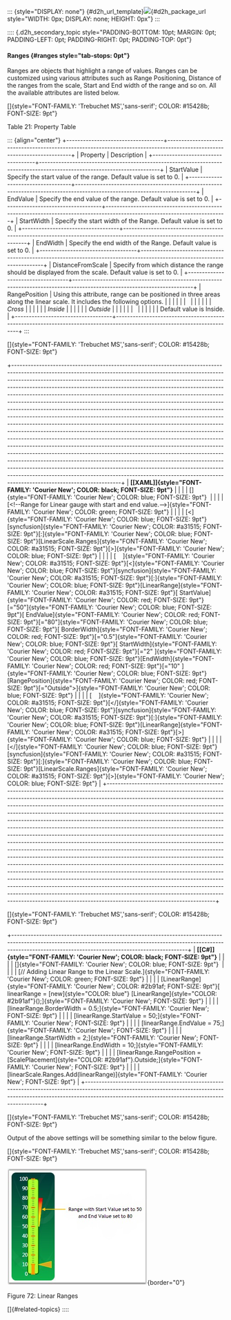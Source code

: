 ::: {style="DISPLAY: none"}
[](ms-xhelp:///?Id=d2h_url_template){#d2h_url_template}![](!package_url!){#d2h_package_url style="WIDTH: 0px; DISPLAY: none; HEIGHT: 0px"}
:::

:::: {.d2h_secondary_topic style="PADDING-BOTTOM: 10pt; MARGIN: 0pt; PADDING-LEFT: 0pt; PADDING-RIGHT: 0pt; PADDING-TOP: 0pt"}
#### Ranges {#ranges style="tab-stops: 0pt"}

Ranges are objects that highlight a range of values. Ranges can be customized using various attributes such as Range Positioning, Distance of the ranges from the scale, Start and End width of the range and so on. All the available attributes are listed below.

[]{style="FONT-FAMILY: 'Trebuchet MS','sans-serif'; COLOR: #15428b; FONT-SIZE: 9pt"} 

Table 21: Property Table

::: {align="center"}
+-----------------------------------+-------------------------------------------------------------------------------------------------------------------------+
| Property                          | Description                                                                                                             |
+-----------------------------------+-------------------------------------------------------------------------------------------------------------------------+
| StartValue                        | Specify the start value of the range. Default value is set to 0.                                                        |
+-----------------------------------+-------------------------------------------------------------------------------------------------------------------------+
| EndValue                          | Specify the end value of the range. Default value is set to 0.                                                          |
+-----------------------------------+-------------------------------------------------------------------------------------------------------------------------+
| StartWidth                        | Specify the start width of the Range. Default value is set to 0.                                                        |
+-----------------------------------+-------------------------------------------------------------------------------------------------------------------------+
| EndWidth                          | Specify the end width of the Range. Default value is set to 0.                                                          |
+-----------------------------------+-------------------------------------------------------------------------------------------------------------------------+
| DistanceFromScale                 | Specify from which distance the range should be displayed from the scale. Default value is set to 0.                    |
+-----------------------------------+-------------------------------------------------------------------------------------------------------------------------+
| RangePosition                     | Using this attribute, range can be positioned in three areas along the linear scale. It includes the following options. |
|                                   |                                                                                                                         |
|                                   |                                                                                                                         |
|                                   |                                                                                                                         |
|                                   | *Cross*                                                                                                                 |
|                                   |                                                                                                                         |
|                                   | *Inside*                                                                                                                |
|                                   |                                                                                                                         |
|                                   | *Outside*                                                                                                               |
|                                   |                                                                                                                         |
|                                   |                                                                                                                         |
|                                   |                                                                                                                         |
|                                   | Default value is Inside.                                                                                                |
+-----------------------------------+-------------------------------------------------------------------------------------------------------------------------+
:::

[]{style="FONT-FAMILY: 'Trebuchet MS','sans-serif'; COLOR: #15428b; FONT-SIZE: 9pt"} 

+---------------------------------------------------------------------------------------------------------------------------------------------------------------------------------------------------------------------------------------------------------------------------------------------------------------------------------------------------------------------------------------------------------------------------------------------------------------------------------------------------------------------------------------------------------------------------------------------------------------------------------------------------------------------------------------------------------------------------------------------------------------------------------------------------------------------------------------------------------------------------------------------------------------------------------------------------------------------------------------------------------------------------------------------------------------------------------------------------------------------------------------------------------------------------------------------------------------------------------------------------------------------------------------------------------------------------------------+
| **[\[XAML\]]{style="FONT-FAMILY: 'Courier New'; COLOR: black; FONT-SIZE: 9pt"}**                                                                                                                                                                                                                                                                                                                                                                                                                                                                                                                                                                                                                                                                                                                                                                                                                                                                                                                                                                                                                                                                                                                                                                                                                                                      |
|                                                                                                                                                                                                                                                                                                                                                                                                                                                                                                                                                                                                                                                                                                                                                                                                                                                                                                                                                                                                                                                                                                                                                                                                                                                                                                                                       |
| []{style="FONT-FAMILY: 'Courier New'; COLOR: blue; FONT-SIZE: 9pt"}                                                                                                                                                                                                                                                                                                                                                                                                                                                                                                                                                                                                                                                                                                                                                                                                                                                                                                                                                                                                                                                                                                                                                                                                                                                                   |
|                                                                                                                                                                                                                                                                                                                                                                                                                                                                                                                                                                                                                                                                                                                                                                                                                                                                                                                                                                                                                                                                                                                                                                                                                                                                                                                                       |
| [\<!\--Range for Linear gauge with start and end value.\--\>]{style="FONT-FAMILY: 'Courier New'; COLOR: green; FONT-SIZE: 9pt"}                                                                                                                                                                                                                                                                                                                                                                                                                                                                                                                                                                                                                                                                                                                                                                                                                                                                                                                                                                                                                                                                                                                                                                                                       |
|                                                                                                                                                                                                                                                                                                                                                                                                                                                                                                                                                                                                                                                                                                                                                                                                                                                                                                                                                                                                                                                                                                                                                                                                                                                                                                                                       |
| [\<]{style="FONT-FAMILY: 'Courier New'; COLOR: blue; FONT-SIZE: 9pt"}[syncfusion]{style="FONT-FAMILY: 'Courier New'; COLOR: #a31515; FONT-SIZE: 9pt"}[:]{style="FONT-FAMILY: 'Courier New'; COLOR: blue; FONT-SIZE: 9pt"}[LinearScale.Ranges]{style="FONT-FAMILY: 'Courier New'; COLOR: #a31515; FONT-SIZE: 9pt"}[\>]{style="FONT-FAMILY: 'Courier New'; COLOR: blue; FONT-SIZE: 9pt"}                                                                                                                                                                                                                                                                                                                                                                                                                                                                                                                                                                                                                                                                                                                                                                                                                                                                                                                                                |
|                                                                                                                                                                                                                                                                                                                                                                                                                                                                                                                                                                                                                                                                                                                                                                                                                                                                                                                                                                                                                                                                                                                                                                                                                                                                                                                                       |
| [    ]{style="FONT-FAMILY: 'Courier New'; COLOR: #a31515; FONT-SIZE: 9pt"}[\<]{style="FONT-FAMILY: 'Courier New'; COLOR: blue; FONT-SIZE: 9pt"}[syncfusion]{style="FONT-FAMILY: 'Courier New'; COLOR: #a31515; FONT-SIZE: 9pt"}[:]{style="FONT-FAMILY: 'Courier New'; COLOR: blue; FONT-SIZE: 9pt"}[LinearRange]{style="FONT-FAMILY: 'Courier New'; COLOR: #a31515; FONT-SIZE: 9pt"}[ StartValue]{style="FONT-FAMILY: 'Courier New'; COLOR: red; FONT-SIZE: 9pt"}[=\"50\"]{style="FONT-FAMILY: 'Courier New'; COLOR: blue; FONT-SIZE: 9pt"}[ EndValue]{style="FONT-FAMILY: 'Courier New'; COLOR: red; FONT-SIZE: 9pt"}[=\"80\"]{style="FONT-FAMILY: 'Courier New'; COLOR: blue; FONT-SIZE: 9pt"}[ BorderWidth]{style="FONT-FAMILY: 'Courier New'; COLOR: red; FONT-SIZE: 9pt"}[=\"0.5\"]{style="FONT-FAMILY: 'Courier New'; COLOR: blue; FONT-SIZE: 9pt"}[ StartWidth]{style="FONT-FAMILY: 'Courier New'; COLOR: red; FONT-SIZE: 9pt"}[=\"2\" ]{style="FONT-FAMILY: 'Courier New'; COLOR: blue; FONT-SIZE: 9pt"}[EndWidth]{style="FONT-FAMILY: 'Courier New'; COLOR: red; FONT-SIZE: 9pt"}[=\"10\" ]{style="FONT-FAMILY: 'Courier New'; COLOR: blue; FONT-SIZE: 9pt"}[RangePosition]{style="FONT-FAMILY: 'Courier New'; COLOR: red; FONT-SIZE: 9pt"}[=\"Outside\"\>]{style="FONT-FAMILY: 'Courier New'; COLOR: blue; FONT-SIZE: 9pt"} |
|                                                                                                                                                                                                                                                                                                                                                                                                                                                                                                                                                                                                                                                                                                                                                                                                                                                                                                                                                                                                                                                                                                                                                                                                                                                                                                                                       |
| [    ]{style="FONT-FAMILY: 'Courier New'; COLOR: #a31515; FONT-SIZE: 9pt"}[\</]{style="FONT-FAMILY: 'Courier New'; COLOR: blue; FONT-SIZE: 9pt"}[syncfusion]{style="FONT-FAMILY: 'Courier New'; COLOR: #a31515; FONT-SIZE: 9pt"}[:]{style="FONT-FAMILY: 'Courier New'; COLOR: blue; FONT-SIZE: 9pt"}[LinearRange]{style="FONT-FAMILY: 'Courier New'; COLOR: #a31515; FONT-SIZE: 9pt"}[\>]{style="FONT-FAMILY: 'Courier New'; COLOR: blue; FONT-SIZE: 9pt"}                                                                                                                                                                                                                                                                                                                                                                                                                                                                                                                                                                                                                                                                                                                                                                                                                                                                            |
|                                                                                                                                                                                                                                                                                                                                                                                                                                                                                                                                                                                                                                                                                                                                                                                                                                                                                                                                                                                                                                                                                                                                                                                                                                                                                                                                       |
| [\</]{style="FONT-FAMILY: 'Courier New'; COLOR: blue; FONT-SIZE: 9pt"}[syncfusion]{style="FONT-FAMILY: 'Courier New'; COLOR: #a31515; FONT-SIZE: 9pt"}[:]{style="FONT-FAMILY: 'Courier New'; COLOR: blue; FONT-SIZE: 9pt"}[LinearScale.Ranges]{style="FONT-FAMILY: 'Courier New'; COLOR: #a31515; FONT-SIZE: 9pt"}[\>]{style="FONT-FAMILY: 'Courier New'; COLOR: blue; FONT-SIZE: 9pt"}                                                                                                                                                                                                                                                                                                                                                                                                                                                                                                                                                                                                                                                                                                                                                                                                                                                                                                                                               |
+---------------------------------------------------------------------------------------------------------------------------------------------------------------------------------------------------------------------------------------------------------------------------------------------------------------------------------------------------------------------------------------------------------------------------------------------------------------------------------------------------------------------------------------------------------------------------------------------------------------------------------------------------------------------------------------------------------------------------------------------------------------------------------------------------------------------------------------------------------------------------------------------------------------------------------------------------------------------------------------------------------------------------------------------------------------------------------------------------------------------------------------------------------------------------------------------------------------------------------------------------------------------------------------------------------------------------------------+

[]{style="FONT-FAMILY: 'Trebuchet MS','sans-serif'; COLOR: #15428b; FONT-SIZE: 9pt"} 

+---------------------------------------------------------------------------------------------------------------------------------------------------------------------------------------------------------------------------+
| **[\[C#\]]{style="FONT-FAMILY: 'Courier New'; COLOR: black; FONT-SIZE: 9pt"}**                                                                                                                                            |
|                                                                                                                                                                                                                           |
| []{style="FONT-FAMILY: 'Courier New'; COLOR: blue; FONT-SIZE: 9pt"}                                                                                                                                                       |
|                                                                                                                                                                                                                           |
| [// Adding Linear Range to the Linear Scale.]{style="FONT-FAMILY: 'Courier New'; COLOR: green; FONT-SIZE: 9pt"}                                                                                                           |
|                                                                                                                                                                                                                           |
| [LinearRange]{style="FONT-FAMILY: 'Courier New'; COLOR: #2b91af; FONT-SIZE: 9pt"}[ linearRange = [new]{style="COLOR: blue"} [LinearRange]{style="COLOR: #2b91af"}();]{style="FONT-FAMILY: 'Courier New'; FONT-SIZE: 9pt"} |
|                                                                                                                                                                                                                           |
| [linearRange.BorderWidth = 0.5;]{style="FONT-FAMILY: 'Courier New'; FONT-SIZE: 9pt"}                                                                                                                                      |
|                                                                                                                                                                                                                           |
| [linearRange.StartValue = 50;]{style="FONT-FAMILY: 'Courier New'; FONT-SIZE: 9pt"}                                                                                                                                        |
|                                                                                                                                                                                                                           |
| [linearRange.EndValue = 75;]{style="FONT-FAMILY: 'Courier New'; FONT-SIZE: 9pt"}                                                                                                                                          |
|                                                                                                                                                                                                                           |
| [linearRange.StartWidth = 2;]{style="FONT-FAMILY: 'Courier New'; FONT-SIZE: 9pt"}                                                                                                                                         |
|                                                                                                                                                                                                                           |
| [linearRange.EndWidth = 10;]{style="FONT-FAMILY: 'Courier New'; FONT-SIZE: 9pt"}                                                                                                                                          |
|                                                                                                                                                                                                                           |
| [linearRange.RangePosition = [ScalePlacement]{style="COLOR: #2b91af"}.Outside;]{style="FONT-FAMILY: 'Courier New'; FONT-SIZE: 9pt"}                                                                                       |
|                                                                                                                                                                                                                           |
| [linearScale.Ranges.Add(linearRange)]{style="FONT-FAMILY: 'Courier New'; FONT-SIZE: 9pt"}                                                                                                                                 |
+---------------------------------------------------------------------------------------------------------------------------------------------------------------------------------------------------------------------------+

[]{style="FONT-FAMILY: 'Trebuchet MS','sans-serif'; COLOR: #15428b; FONT-SIZE: 9pt"} 

Output of the above settings will be something similar to the below figure.

[]{style="FONT-FAMILY: 'Trebuchet MS','sans-serif'; COLOR: #15428b; FONT-SIZE: 9pt"} 

![](ImagesExt/image54_75.jpg){border="0"}

Figure 72: Linear Ranges

[]{#related-topics}
::::
